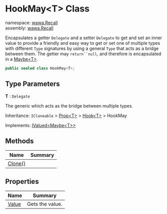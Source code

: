 # HookMay\<T\> Class

namespace: [wawa\.Recall](../wawa.Recall.md)<br />
assembly: [wawa\.Recall](../../wawa.Recall.md)

Encapsulates a getter `Delegate` and a setter `Delegate` to get and set an inner value to
provide a friendly and easy way to get or set one of multiple types with different `Type` signatures
by using a general `Type` that acts as a bridge between them\. The getter may `return``null`, and therefore is encapsulated in a [Maybe\<T\>](../../wawa.Optionals/wawa.Optionals/Maybe\`1.md)\.

```csharp
public sealed class HookMay<T>;
```

## Type Parameters

__T__ : `Delegate`

The generic which acts as the bridge between multiple types\.

Inheritance: `ICloneable` > [Prop\<T\>](../../wawa.Recall/wawa.Recall/Prop\`1.md) > [Hook\<T\>](../../wawa.Recall/wawa.Recall/Hook\`1.md) > HookMay<T>

Implements: [IValued\<Maybe\<T\>\>](../../wawa.Recall/wawa.Recall/IValued\`1.md)

## Methods

| Name | Summary |
|------|---------|
| [Clone\(\)](./HookMay\`1/Clone.md) |  |

## Properties

| Name | Summary |
|------|---------|
| [Value](./HookMay\`1/Value.md) | Gets the value\. |

